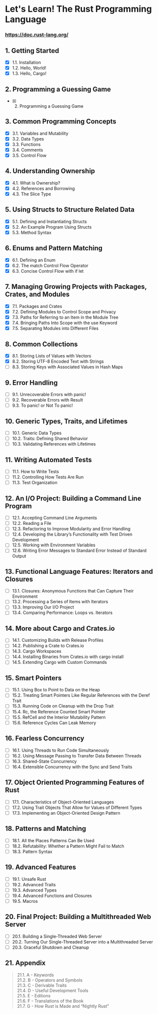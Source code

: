 # Let's Learn! The Rust Programming Language

### https://doc.rust-lang.org/

## 1. Getting Started
- [x] 1.1. Installation
- [x] 1.2. Hello, World!
- [x] 1.3. Hello, Cargo!
## 2. Programming a Guessing Game
- [x] 2. Programming a Guessing Game
## 3. Common Programming Concepts
- [x] 3.1. Variables and Mutability
- [x] 3.2. Data Types
- [x] 3.3. Functions
- [x] 3.4. Comments
- [x] 3.5. Control Flow
## 4. Understanding Ownership
- [x] 4.1. What is Ownership?
- [x] 4.2. References and Borrowing
- [x] 4.3. The Slice Type
## 5. Using Structs to Structure Related Data
- [x] 5.1. Defining and Instantiating Structs
- [x] 5.2. An Example Program Using Structs
- [x] 5.3. Method Syntax
## 6. Enums and Pattern Matching
- [x] 6.1. Defining an Enum
- [x] 6.2. The match Control Flow Operator
- [x] 6.3. Concise Control Flow with if let
## 7. Managing Growing Projects with Packages, Crates, and Modules
- [x] 7.1. Packages and Crates
- [x] 7.2. Defining Modules to Control Scope and Privacy
- [x] 7.3. Paths for Referring to an Item in the Module Tree
- [x] 7.4. Bringing Paths Into Scope with the use Keyword
- [x] 7.5. Separating Modules into Different Files
## 8. Common Collections
- [x] 8.1. Storing Lists of Values with Vectors
- [x] 8.2. Storing UTF-8 Encoded Text with Strings
- [ ] 8.3. Storing Keys with Associated Values in Hash Maps
## 9. Error Handling
- [ ] 9.1. Unrecoverable Errors with panic!
- [ ] 9.2. Recoverable Errors with Result
- [ ] 9.3. To panic! or Not To panic!
## 10. Generic Types, Traits, and Lifetimes
- [ ] 10.1. Generic Data Types
- [ ] 10.2. Traits: Defining Shared Behavior
- [ ] 10.3. Validating References with Lifetimes
## 11. Writing Automated Tests
- [ ] 11.1. How to Write Tests
- [ ] 11.2. Controlling How Tests Are Run
- [ ] 11.3. Test Organization
## 12. An I/O Project: Building a Command Line Program
- [ ] 12.1. Accepting Command Line Arguments
- [ ] 12.2. Reading a File
- [ ] 12.3. Refactoring to Improve Modularity and Error Handling
- [ ] 12.4. Developing the Library’s Functionality with Test Driven Development
- [ ] 12.5. Working with Environment Variables
- [ ] 12.6. Writing Error Messages to Standard Error Instead of Standard Output
## 13. Functional Language Features: Iterators and Closures
- [ ] 13.1. Closures: Anonymous Functions that Can Capture Their Environment
- [ ] 13.2. Processing a Series of Items with Iterators
- [ ] 13.3. Improving Our I/O Project
- [ ] 13.4. Comparing Performance: Loops vs. Iterators
## 14. More about Cargo and Crates.io
- [ ] 14.1. Customizing Builds with Release Profiles
- [ ] 14.2. Publishing a Crate to Crates.io
- [ ] 14.3. Cargo Workspaces
- [ ] 14.4. Installing Binaries from Crates.io with cargo install
- [ ] 14.5. Extending Cargo with Custom Commands
## 15. Smart Pointers
- [ ] 15.1. Using Box<T> to Point to Data on the Heap
- [ ] 15.2. Treating Smart Pointers Like Regular References with the Deref Trait
- [ ] 15.3. Running Code on Cleanup with the Drop Trait
- [ ] 15.4. Rc<T>, the Reference Counted Smart Pointer
- [ ] 15.5. RefCell<T> and the Interior Mutability Pattern
- [ ] 15.6. Reference Cycles Can Leak Memory
## 16. Fearless Concurrency
- [ ] 16.1. Using Threads to Run Code Simultaneously
- [ ] 16.2. Using Message Passing to Transfer Data Between Threads
- [ ] 16.3. Shared-State Concurrency
- [ ] 16.4. Extensible Concurrency with the Sync and Send Traits
## 17. Object Oriented Programming Features of Rust
- [ ] 17.1. Characteristics of Object-Oriented Languages
- [ ] 17.2. Using Trait Objects That Allow for Values of Different Types
- [ ] 17.3. Implementing an Object-Oriented Design Pattern
## 18. Patterns and Matching
- [ ] 18.1. All the Places Patterns Can Be Used
- [ ] 18.2. Refutability: Whether a Pattern Might Fail to Match
- [ ] 18.3. Pattern Syntax
## 19. Advanced Features
- [ ] 19.1. Unsafe Rust
- [ ] 19.2. Advanced Traits
- [ ] 19.3. Advanced Types
- [ ] 19.4. Advanced Functions and Closures
- [ ] 19.5. Macros
## 20. Final Project: Building a Multithreaded Web Server
- [ ] 20.1. Building a Single-Threaded Web Server
- [ ] 20.2. Turning Our Single-Threaded Server into a Multithreaded Server
- [ ] 20.3. Graceful Shutdown and Cleanup
## 21. Appendix
> 21.1. A - Keywords  
> 21.2. B - Operators and Symbols  
> 21.3. C - Derivable Traits  
> 21.4. D - Useful Development Tools  
> 21.5. E - Editions  
> 21.6. F - Translations of the Book  
> 21.7. G - How Rust is Made and “Nightly Rust”  
